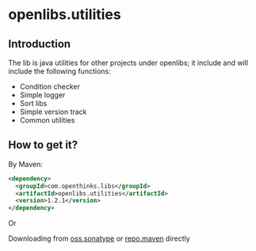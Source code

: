 # openlibs.utilities

## Introduction
The lib is java utilities for other projects under openlibs; it include and will include the following functions:
* Condition checker
* Simple logger
* Sort libs
* Simple version track
* Common utilities

## How to get it?

By Maven:

```xml
<dependency>
  <groupId>com.openthinks.libs</groupId>
  <artifactId>openlibs.utilities</artifactId>
  <version>1.2.1</version>
</dependency>
```

Or

Downloading from [oss.sonatype](https://oss.sonatype.org/content/groups/staging/com/openthinks/libs/utilities/) or [repo.maven](https://repo1.maven.org/maven2/com/openthinks/easyweb/) directly


